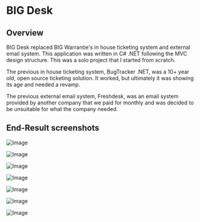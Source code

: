 BIG Desk
=======

Overview
---------------
BIG Desk replaced BIG Warrantie's in house ticketing system and external email system. This application was written in C# .NET following the MVC design structure. This was a solo project that I started from scratch. 

The previous in house ticketing system, BugTracker .NET, was a 10+ year old, open source ticketing solution. It worked, but ultimately it was showing its age and needed a revamp. 

The previous external email system, Freshdesk, was an email system provided by another company that we paid for monthly and was decided to be unsuitable for what the company needed. 

End-Result screenshots
---------------

![Image](https://alex-scott.co.uk/img/portfolio/BIGDesk2.png)

![Image](https://alex-scott.co.uk/img/portfolio/BIGDesk3.png)

![Image](https://alex-scott.co.uk/img/portfolio/BIGDesk4.png)

![Image](https://alex-scott.co.uk/img/portfolio/BIGDesk5.png)

![Image](https://alex-scott.co.uk/img/portfolio/BIGDesk6.png)

![Image](https://alex-scott.co.uk/img/portfolio/BIGDesk7.png)

![Image](https://alex-scott.co.uk/img/portfolio/BIGDesk8.png)
